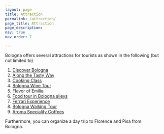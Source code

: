 ```yaml
---
layout: page
title: Attraction
permalink: /attraction/
page_title: Attraction
page_description:
nav: true
nav_order: 7

---
```


Bologna offers several attractions for tourists as shown in the following (but not limited to)

1. <u>Discover Bologna</u>
2. <u>Along the Tasty Way</u>
3. <u>Cooking Class</u>
4. <u>Bologna Wine Tour</u>
5. <u>Flavor of Emilia</u>
6. <u>Food tour in Bologna alleys</u>
7. <u>Ferrari Experience</u>
8. <u>Bologna Walking Tour</u>
9. <u>Aroma Speciality Coffees</u>

Furthermore, you can organize a day trip to Florence and Pisa from Bologna.


